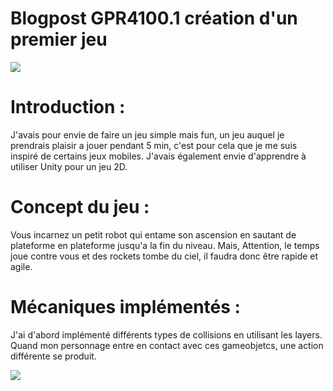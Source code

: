 # Blogpost GPR4100.1 création d'un premier jeu

![](https://Styshooteur.github.io/Images/robot%20ascend.PNG)

# Introduction :

J'avais pour envie de faire un jeu simple mais fun, un jeu auquel je prendrais plaisir a jouer pendant 5 min, c'est pour cela que je me suis inspiré de certains jeux mobiles. J'avais également envie d'apprendre à utiliser Unity pour un jeu 2D. 

# Concept du jeu :

Vous incarnez un petit robot qui entame son ascension en sautant de plateforme en plateforme jusqu'a la fin du niveau. Mais, Attention, le temps joue contre vous et des rockets tombe du ciel, il faudra donc être rapide et agile.

# Mécaniques implémentés :

J'ai d'abord implémenté différents types de collisions en utilisant les layers. Quand mon personnage entre en contact avec ces gameobjetcs, une action différente se produit.


![](https://Styshooteur.github.io/Images/collision.PNG)
